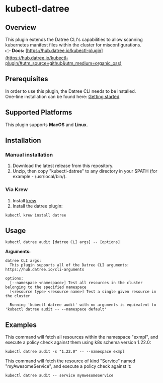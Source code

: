 # kubectl-datree

## Overview
This plugin extends the Datree CLI's capabilities to allow scanning kubernetes manifest files within the cluster for misconfigurations.  
👉 **Docs:** [https://hub.datree.io/kubectl-plugin](https://hub.datree.io/kubectl-plugin/#utm_source=github&utm_medium=organic_oss)

## Prerequisites
In order to use this plugin, the Datree CLI needs to be installed.  
One-line installation can be found here: [Getting started](https://hub.datree.io/)

## Supported Platforms
This plugin supports **MacOS** and **Linux**.

## Installation
### Manual installation
1. Download the latest release from this repository.
2. Unzip, then copy "kubectl-datree" to any directory in your $PATH (for example - /usr/local/bin/).
### Via Krew
1. Install [krew](https://krew.sigs.k8s.io/docs/user-guide/setup/install/)
2. Install the datree plugin:
```
kubectl krew install datree
```

## Usage
```
kubectl datree audit [datree CLI args] -- [options]
```
**Arguments:**
```
datree CLI args:
  This plugin supports all of the Datree CLI arguments: https://hub.datree.io/cli-arguments

options:
  [--namespace <namespace>] Test all resources in the cluster belonging to the specified namespace
  [<resource type> <resource name>] Test a single given resource in the cluster

  Running 'kubectl datree audit' with no arguments is equivalent to 'kubectl datree audit -- --namespace default'
```

## Examples
This command will fetch all resources within the namespace "exmpl", and execute a policy check against them using k8s schema version 1.22.0:
```
kubectl datree audit -s "1.22.0" -- --namespace exmpl
```

This command will fetch the resource of kind "Service" named "myAwesomeService", and execute a policy check against it:
```
kubectl datree audit -- service myAwesomeService
```

